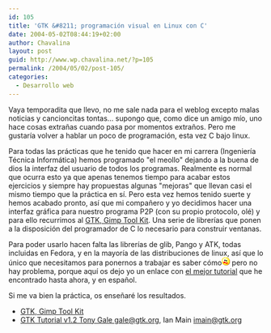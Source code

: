 ```yaml
---
id: 105
title: 'GTK &#8211; programación visual en Linux con C'
date: 2004-05-02T08:44:19+02:00
author: Chavalina
layout: post
guid: http://www.wp.chavalina.net/?p=105
permalink: /2004/05/02/post-105/
categories:
  - Desarrollo web
---
```

Vaya temporadita que llevo, no me sale nada para el weblog excepto malas noticias y cancioncitas tontas… supongo que, como dice un amigo mío, uno hace cosas extrañas cuando pasa por momentos extraños. Pero me gustaría volver a hablar un poco de programación, esta vez C bajo linux.

Para todas las prácticas que he tenido que hacer en mi carrera (Ingeniería Técnica Informática) hemos programado "el meollo" dejando a la buena de dios la interfaz del usuario de todos los programas. Realmente es normal que ocurra esto ya que apenas tenemos tiempo para acabar estos ejercicios y siempre hay propuestas algunas "mejoras" que llevan casi el mismo tiempo que la práctica en sí. Pero esta vez hemos tenido suerte y hemos acabado pronto, así que mi compañero y yo decidimos hacer una interfaz gráfica para nuestro programa P2P (con su propio protocolo, olé) y para ello recurrimos al <a href="http://www.gtk.org/" target="_blank">GTK, Gimp Tool Kit</a>. Una serie de librerías que ponen a la disposición del programador de C lo necesario para construir ventanas.

Para poder usarlo hacen falta las librerías de glib, Pango y ATK, todas incluidas en Fedora, y en la mayoría de las distribuciones de linux, así que lo único que necesitamos para ponernos a trabajar es saber cómo<img src="/imagenes/emoticonos/asustado.gif" alt="asustado" width="16" height="16" /> pero no hay problema, porque aquí os dejo yo un enlace con <a href="http://libros.es.gnome.org/guias/gtk_tut_es/" target="_blank">el mejor tutorial</a> que he encontrado hasta ahora, y en español.

Si me va bien la práctica, os enseñaré los resultados.

  * <a href="http://www.gtk.org/" target="_blank">GTK, Gimp Tool Kit</a>
  * <a href="http://libros.es.gnome.org/guias/gtk_tut_es/" target="_blank">GTK Tutorial v1.2 Tony Gale <gale@gtk.org>, Ian Main <imain@gtk.org> </a>